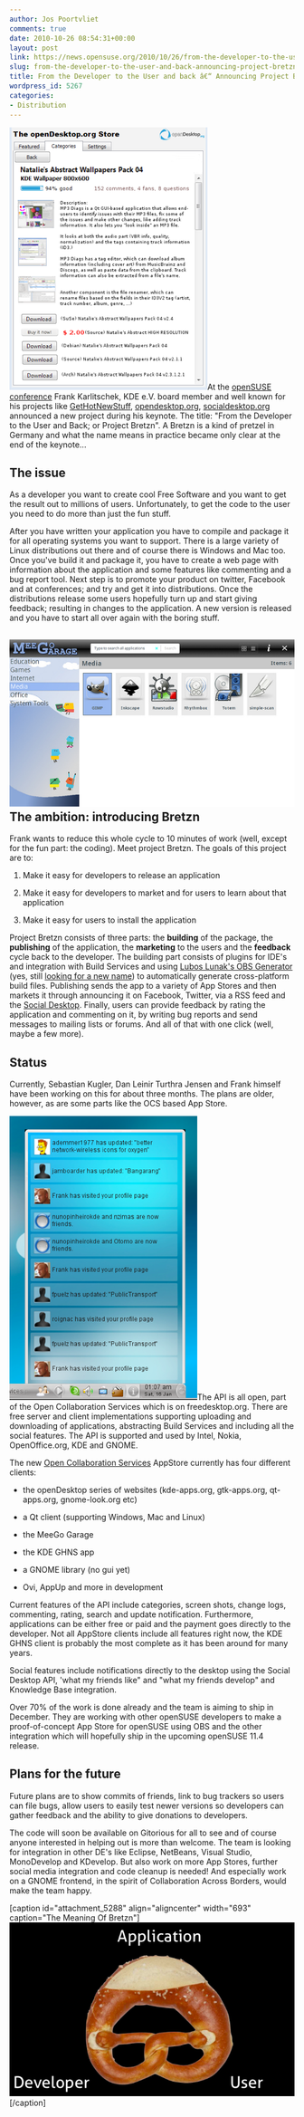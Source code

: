 ```yaml
---
author: Jos Poortvliet
comments: true
date: 2010-10-26 08:54:31+00:00
layout: post
link: https://news.opensuse.org/2010/10/26/from-the-developer-to-the-user-and-back-announcing-project-bretzn/
slug: from-the-developer-to-the-user-and-back-announcing-project-bretzn
title: From the Developer to the User and back â€“ Announcing Project Bretzn
wordpress_id: 5267
categories:
- Distribution
---
```


[![](/wp-content/uploads/2010/10/shot3.png)](http://news.opensuse.org/2010/10/26/from-the-developer-to-the-user-and-back-announcing-project-bretzn/shot3/)At the [openSUSE conference](http://en.opensuse.org/Portal:Conference) Frank Karlitschek, KDE e.V. board member and well known for his projects like  [GetHotNewStuff](http://ghns.freedesktop.org/), [opendesktop.org](http://opendesktop.org), [socialdesktop.org](http://www.socialdesktop.org) announced a new project during his keynote. The title: "From the Developer to the User and Back; or Project Bretzn". A Bretzn is a kind of pretzel in Germany and what the name means in practice became only clear at the end of the keynote...

<!-- more -->


## The issue


As a developer you want to create cool Free Software and you want to get the result out to millions of users. Unfortunately, to get the code to the user you need to do more than just the fun stuff.

After you have written your application you have to compile and package it for all operating systems you want to support. There is a large variety of Linux distributions out there and of course there is Windows and Mac too. Once you've build it and package it, you have to create a web page with information about the application and some features like commenting and a bug report tool. Next step is to promote your product on twitter, Facebook and at conferences; and try and get it into distributions. Once the distributions release some users hopefully turn up and start giving feedback; resulting in changes to the application. A new version is released and you have to start all over again with the boring stuff.


## [![The MeeGo App Store](/wp-content/uploads/2010/10/meego.png)](http://news.opensuse.org/2010/10/26/from-the-developer-to-the-user-and-back-announcing-project-bretzn/meego/)The ambition: introducing Bretzn


Frank wants to reduce this whole cycle to 10 minutes of work (well, except for the fun part: the coding). Meet project Bretzn. The goals of this project are to:



	
  1. Make it easy for developers to release an application

	
  2. Make it easy for developers to market and for users to learn about that application

	
  3. Make it easy for users to install the application


Project Bretzn consists of three parts: the **building** of the package, the **publishing** of the application, the **marketing** to the users and the **feedback** cycle back to the developer. The building part consists of plugins for IDE's and integration with Build Services and using [Lubos Lunak's OBS Generator](http://www.kdedevelopers.org/node/4177) (yes, still [looking for a new name](http://michal.hrusecky.net/index.php/blog/show/kde-obs-generator-is-looking-for-a-new-name!--1.html)) to automatically generate cross-platform build files. Publishing sends the app to a variety of App Stores and then markets it through announcing it on Facebook, Twitter, via a RSS feed and the [Social Desktop](http://socialdesktop.org). Finally, users can provide feedback by rating the application and commenting on it, by writing bug reports and send messages to mailing lists or forums. And all of that with one click (well, maybe a few more).


## Status


Currently, Sebastian Kugler, Dan Leinir Turthra Jensen and Frank himself have been working on this for about three months. The plans are older, however, as are some parts like the OCS based App Store.

[![desktop integration](/wp-content/uploads/2010/10/shot6.png)](http://news.opensuse.org/2010/10/26/from-the-developer-to-the-user-and-back-announcing-project-bretzn/shot6/)The API is all open, part of the Open Collaboration Services which is on freedesktop.org. There are free server and client implementations supporting uploading and downloading of applications, abstracting Build Services and including all the social features. The API is supported and used by Intel, Nokia, OpenOffice.org, KDE and GNOME.

The new [Open Collaboration Services](http://www.open-collaboration-services.org) AppStore currently has four different clients:



	
  * the openDesktop series of websites (kde-apps.org, gtk-apps.org, qt-apps.org, gnome-look.org etc)

	
  * a Qt client (supporting Windows, Mac and Linux)

	
  * the MeeGo Garage

	
  * the KDE GHNS app

	
  * a GNOME library (no gui yet)

	
  * Ovi, AppUp and more in development


Current features of the API include categories, screen shots, change logs, commenting, rating, search and update notification. Furthermore, applications can be either free or paid and the payment goes directly to the developer. Not all AppStore clients include all features right now, the KDE GHNS client is probably the most complete as it has been around for many years.

Social features include notifications directly to the desktop using the Social Desktop API, 'what my friends like" and "what my friends develop" and Knowledge Base integration.

Over 70% of the work is done already and the team is aiming to ship in December. They are working with other openSUSE developers to make a proof-of-concept App Store for openSUSE using OBS and the other integration which will hopefully ship in the upcoming openSUSE 11.4 release.


## Plans for the future


Future plans are to show commits of friends, link to bug trackers so users can file bugs, allow users to easily test newer versions so developers can gather feedback and the ability to give donations to developers.

The code will soon be available on Gitorious for all to see and of course anyone interested in helping out is more than welcome. The team is looking for integration in other DE's like Eclipse, NetBeans, Visual Studio, MonoDevelop and KDevelop. But also work on more App Stores, further social media integration and code cleanup is needed! And especially work on a GNOME frontend, in the spirit of Collaboration Across Borders, would make the team happy.

[caption id="attachment_5288" align="aligncenter" width="693" caption="The Meaning Of Bretzn"][![The Meaning Of Bretzn](/wp-content/uploads/2010/10/shot1.png)](http://news.opensuse.org/2010/10/26/from-the-developer-to-the-user-and-back-announcing-project-bretzn/shot1/)[/caption]
